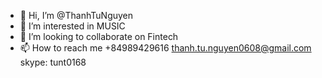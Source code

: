 - 👋 Hi, I’m @ThanhTuNguyen
- 👀 I’m interested in MUSIC
- 💞️ I’m looking to collaborate on Fintech
- 📫 How to reach me +84989429616 thanh.tu.nguyen0608@gmail.com skype: tunt0168
<!---
ThanhTuNguyen/ThanhTuNguyen is a ✨ special ✨ repository because its `README.md` (this file) appears on your GitHub profile.
You can click the Preview link to take a look at your changes.
--->

